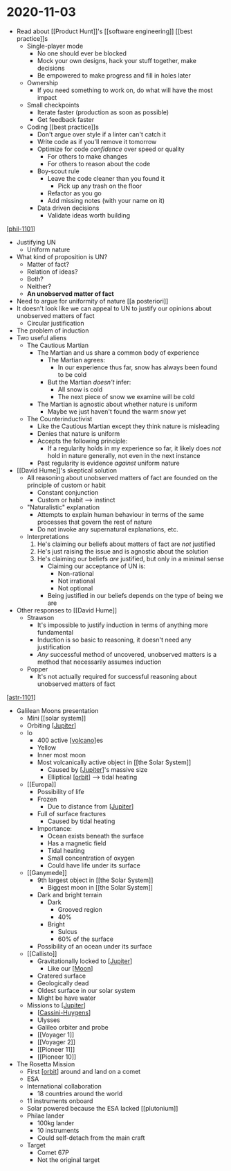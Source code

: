 # 2020-11-03

- Read about [[Product Hunt]]'s [[software engineering]] [[best practice]]s
  - Single-player mode
    - No one should ever be blocked
    - Mock your own designs, hack your stuff together, make decisions
    - Be empowered to make progress and fill in holes later
  - Ownership
    - If you need something to work on, do what will have the most impact
  - Small checkpoints
    - Iterate faster (production as soon as possible)
    - Get feedback faster
  - Coding [[best practice]]s
    - Don't argue over style if a linter can't catch it
    - Write code as if you'll remove it tomorrow
    - Optimize for code _confidence_ over speed or quality
      - For others to make changes
      - For others to reason about the code
    - Boy-scout rule
      - Leave the code cleaner than you found it
        - Pick up any trash on the floor
      - Refactor as you go
      - Add missing notes (with your name on it)
    - Data driven decisions
      - Validate ideas worth building

[[phil-1101]]

- Justifying UN
  - Uniform nature
- What kind of proposition is UN?
  - Matter of fact?
  - Relation of ideas?
  - Both?
  - Neither?
  - **An unobserved matter of fact**
- Need to argue for uniformity of nature [[a posteriori]]
- It doesn't look like we can appeal to UN to justify our opinions about unobserved matters of fact
  - Circular justification
- The problem of induction
- Two useful aliens
  - The Cautious Martian
    - The Martian and us share a common body of experience
      - The Martian agrees:
        - In our experience thus far, snow has always been found to be cold
      - But the Martian _doesn't_ infer:
        - All snow is cold
        - The next piece of snow we examine will be cold
    - The Martian is agnostic about whether nature is uniform
      - Maybe we just haven't found the warm snow yet
  - The Counterinductivist
    - Like the Cautious Martian except they think nature is misleading
    - Denies that nature is uniform
    - Accepts the following principle:
      - If a regularity holds in my experience so far, it likely does _not_ hold in nature generally, not even in the next instance
    - Past regularity is evidence _against_ uniform nature
- [[David Hume]]'s skeptical solution
  - All reasoning about unobserved matters of fact are founded on the principle of custom or habit
    - Constant conjunction
    - Custom or habit --> instinct
  - "Naturalistic" explanation
    - Attempts to explain human behaviour in terms of the same processes that govern the rest of nature
    - Do not invoke any supernatural explanations, etc.
  - Interpretations
    1. He's claiming our beliefs about matters of fact are _not_ justified
    2. He's just raising the issue and is agnostic about the solution
    3. He's claiming our beliefs _are_ justified, but only in a minimal sense
       - Claiming our acceptance of UN is:
         - Non-rational
         - Not irrational
         - Not optional
       - Being justified in our beliefs depends on the type of being we are
- Other responses to [[David Hume]]
  - Strawson
    - It's impossible to justify induction in terms of anything more fundamental
    - Induction is so basic to reasoning, it doesn't need any justification
    - _Any_ successful method of uncovered, unobserved matters is a method that necessarily assumes induction
  - Popper
    - It's not actually required for successful reasoning about unobserved matters of fact

[[astr-1101]]

- Galilean Moons presentation
  - Mini [[solar system]]
  - Orbiting [[Jupiter]]
  - Io
    - 400 active [[volcano]]es
    - Yellow
    - Inner most moon
    - Most volcanically active object in [[the Solar System]]
      - Caused by [[Jupiter]]'s massive size
      - Elliptical [[orbit]] --> tidal heating
  - [[Europa]]
    - Possibility of life
    - Frozen
      - Due to distance from [[Jupiter]]
    - Full of surface fractures
      - Caused by tidal heating
    - Importance:
      - Ocean exists beneath the surface
      - Has a magnetic field
      - Tidal heating
      - Small concentration of oxygen
      - Could have life under its surface
  - [[Ganymede]]
    - 9th largest object in [[the Solar System]]
      - Biggest moon in [[the Solar System]]
    - Dark and bright terrain
      - Dark
        - Grooved region
        - 40%
      - Bright
        - Sulcus
        - 60% of the surface
    - Possibility of an ocean under its surface
  - [[Callisto]]
    - Gravitationally locked to [[Jupiter]]
      - Like our [[Moon]]
    - Cratered surface
    - Geologically dead
    - Oldest surface in our solar system
    - Might be have water
  - Missions to [[Jupiter]]
    - [[Cassini-Huygens]]
    - Ulysses
    - Galileo orbiter and probe
    - [[Voyager 1]]
    - [[Voyager 2]]
    - [[Pioneer 11]]
    - [[Pioneer 10]]
- The Rosetta Mission
  - First [[orbit]] around and land on a comet
  - ESA
  - International collaboration
    - 18 countries around the world
  - 11 instruments onboard
  - Solar powered because the ESA lacked [[plutonium]]
  - Philae lander
    - 100kg lander
    - 10 instruments
    - Could self-detach from the main craft
  - Target
    - Comet 67P
    - Not the original target

[//begin]: # "Autogenerated link references for markdown compatibility"
[product-hunt]: product-hunt "Product Hunt"
[software-engineering]: software-engineering "Software Engineering"
[phil-1101]: phil-1101 "PHIL 1101 - Intro to Philosophy: Knowledge and Reality"
[a-posteriori]: a-posteriori "A Posteriori"
[david-hume]: david-hume "David Hume"
[astr-1101]: astr-1101 "ASTR 1101 - Intro to the Solar System"
[solar-system]: solar-system "Solar System"
[jupiter]: jupiter "Jupiter ♃"
[volcano]: volcano "Volcano"
[the-solar-system]: the-solar-system "The Solar System"
[orbit]: orbit "Orbit"
[moon]: moon "Moon"
[cassini-huygens]: cassini-huygens "Cassini Huygens"
[voyager-1]: voyager-1 "Voyager 1"
[voyager-2]: voyager-2 "Voyager 2"
[pioneer-11]: pioneer-11 "Pioneer 11"
[pioneer-10]: pioneer-10 "Pioneer 10"
[//end]: # "Autogenerated link references"